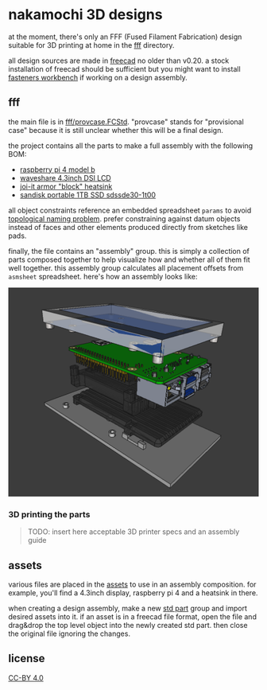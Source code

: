 # nakamochi 3D designs

at the moment, there's only an FFF (Fused Filament Fabrication) design suitable
for 3D printing at home in the [fff](fff/) directory.

all design sources are made in [freecad](https://freecad.org/) no older than v0.20.
a stock installation of freecad should be sufficient but you might want to install
[fasteners workbench](https://wiki.freecadweb.org/Fasteners_Workbench) if working on
a design assembly.

## fff

the main file is in [fff/provcase.FCStd](fff/provcase.FCStd). "provcase" stands for
"provisional case" because it is still unclear whether this will be a final design.

the project contains all the parts to make a full assembly with the following BOM:

- [raspberry pi 4 model b](https://www.raspberrypi.com/products/raspberry-pi-4-model-b/)
- [waveshare 4.3inch DSI LCD](https://www.waveshare.com/wiki/4.3inch_DSI_LCD)
- [joi-it armor "block" heatsink](https://joy-it.net/en/products/RB-AlucaseP4+07)
- [sandisk portable 1TB SSD sdssde30-1t00](https://www.westerndigital.com/en-in/products/portable-drives/sandisk-usb-3-2-ssd)

all object constraints reference an embedded spreadsheet `params` to avoid 
[topological naming problem](https://wiki.freecadweb.org/Topological_naming_problem).
prefer constraining against datum objects instead of faces and other elements produced
directly from sketches like pads.

finally, the file contains an "assembly" group. this is simply a collection of parts
composed together to help visualize how and whether all of them fit well together.
this assembly group calculates all placement offsets from `asmsheet` spreadsheet.
here's how an assembly looks like:

![provisional fff case assembly](fff/provcase-assembly.png)

### 3D printing the parts

> TODO: insert here acceptable 3D printer specs and an assembly guide

## assets

various files are placed in the [assets](assets/) to use in an assembly composition.
for example, you'll find a 4.3inch display, raspberry pi 4 and a heatsink in there.

when creating a design assembly, make a new [std part](https://wiki.freecad.org/Std_Part)
group and import desired assets into it. if an asset is in a freecad file format,
open the file and drag&drop the top level object into the newly created std part.
then close the original file ignoring the changes.

## license

[CC-BY 4.0](https://creativecommons.org/licenses/by/4.0/)
